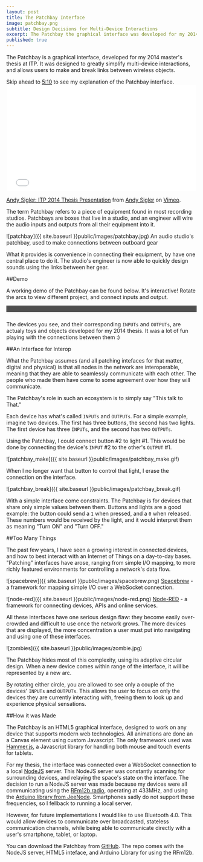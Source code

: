 ```yaml
---
layout: post
title: The Patchbay Interface
image: patchbay.png
subtitle: Design Decisions for Multi-Device Interactions
excerpt: The Patchbay the graphical interface was developed for my 2014 master's thesis at ITP. It was designed to greatly simplify multi-device interactions, and allows users to make and break links between wireless objects.
published: true
---
```


<style>
	#routerContainer {
		position:relative;
		display:block-inline;
		background-color:rgb(79,79,79);
	}
	#patchbayTitle {
		color:rgb(79,79,79);
	}
	canvas{
		display:inline;
		position:absolute;
		left:0px;
		top:0px;
	}
</style>

<script type="text/javascript" src="{{ site.baseurl }}public/js/patchbay/hammer.min.js"></script>
<script type="text/javascript" src="{{ site.baseurl }}public/js/patchbay/websocketStuff.js"></script>
<script type="text/javascript" src="{{ site.baseurl }}public/js/patchbay/canvasStuff.js"></script>
<script type="text/javascript" src="{{ site.baseurl }}public/js/patchbay/touchStuff.js"></script>
<script type="text/javascript" src="{{ site.baseurl }}public/js/patchbay/cord.js"></script>
<script type="text/javascript" src="{{ site.baseurl }}public/js/patchbay/port.js"></script>
<script type="text/javascript" src="{{ site.baseurl }}public/js/patchbay/arc.js"></script>
<script type="text/javascript" src="{{ site.baseurl }}public/js/patchbay/circle.js"></script>
<script type="text/javascript" src="{{ site.baseurl }}public/js/patchbay/mouse.js"></script>
<script type="text/javascript" src="{{ site.baseurl }}public/js/patchbay/initPatchbay.js"></script>

<div class="block"><div class="content-centered" markdown="1">

The Patchbay is a graphical interface, developed for my 2014 master's thesis at ITP. It was designed to greatly simplify multi-device interactions, and allows users to make and break links between wireless objects.

<div class="message">
Skip ahead to <a href="http://vimeo.com/96851567#t=5m10s" class="inpost-link" target="_blank">5:10</a> to see my explanation of the Patchbay interface.
</div>

<iframe style="width:500px;margin-left:auto;margin-right:auto;display:block;position:relative;" src="//player.vimeo.com/video/96851567" width="500" height="281" frameborder="0" webkitallowfullscreen mozallowfullscreen allowfullscreen></iframe> <p class="caption"><a href="http://vimeo.com/96851567">Andy Sigler: ITP 2014 Thesis Presentation</a> from <a href="http://vimeo.com/andysigler">Andy Sigler</a> on <a href="https://vimeo.com">Vimeo</a>.</p>

The term Patchbay refers to a piece of equipment found in most recording studios. Patchbays are boxes that live in a studio, and an engineer will wire the audio inputs and outputs from all their equipment into it.

![patchbay]({{ site.baseurl }}public/images/patchbay.jpg)
<span class="caption">An audio studio's patchbay, used to make connections between outboard gear</span>

What it provides is convenience in connecting their equipment, by have one central place to do it. The studio's engineer is now able to quickly design sounds using the links between her gear.

</div></div>
<div class="block"><div class="content-centered" markdown="1">

##Demo

A working demo of the Patchbay can be found below. It's interactive! Rotate the arcs to view different project, and connect inputs and output.

<div id="routerContainer" style="margin-bottom:1.5rem">
	<div id="patchbayTitle">PatchBay</div>
	<canvas id="canvas"></canvas>
</div>	

<div class="message">
	The devices you see, and their corresponding <code>INPUTs</code> and <code>OUTPUTs</code>, are actualy toys and objects developed for my 2014 thesis. It was a lot of fun playing with the connections between them :)
</div>

</div></div>
<div class="block"><div class="content-centered" markdown="1">

##An Interface for Interop

What the Patchbay assumes (and all patching intefaces for that matter, digital and physical) is that all nodes in the network are interoperable, meaning that they are able to seamlessly communicate with each other. The people who made them have come to some agreement over how they will communicate.

The Patchbay's role in such an ecosystem is to simply say "This talk to That."

Each device has what's called <code>INPUTs</code> and <code>OUTPUTs</code>. For a simple example, imagine two devices. The first has three buttons, the second has two lights. The first device has three <code>INPUTs</code>, and the second has two <code>OUTPUTs</code>.

Using the Patchbay, I could connect button #2 to light #1. This would be done by connecting the device's <code>INPUT</code> #2 to the other's <code>OUTPUT</code> #1.

![patchbay_make]({{ site.baseurl }}public/images/patchbay_make.gif)

When I no longer want that button to control that light, I erase the connection on the interface.

![patchbay_break]({{ site.baseurl }}public/images/patchbay_break.gif)

With a simple interface come constraints. The Patchbay is for devices that share only simple values between them. Buttons and lights are a good example: the button could send a <code>1</code> when pressed, and a <code>0</code> when released. These numbers would be received by the light, and it would interpret them as meaning "Turn ON" and "Turn OFF."

</div></div>
<div class="block"><div class="content-centered" markdown="1">

##Too Many Things

The past few years, I have seen a growing interest in connected devices, and how to best interact with an Internet of Things on a day-to-day bases. "Patching" interfaces have arose, ranging from simple I/O mapping, to more richly featured environments for controlling a network's data flow.

![spacebrew]({{ site.baseurl }}public/images/spacebrew.png)
<span class="caption">
	<a href="http://docs.spacebrew.cc/" class="inpost-link" target="_blank">Spacebrew</a> - a framework for mapping simple I/O over a WebSocket connection.
</span>

![node-red]({{ site.baseurl }}public/images/node-red.png)
<span class="caption">
	<a href="http://docs.spacebrew.cc/" class="inpost-link" target="_blank">Node-RED</a> - a framework for connecting devices, APIs and online services.
</span>

All these interfaces have one serious design flaw: they become easily over-crowded and difficult to use once the network grows. The more devices that are displayed, the more concentration a user must put into navigating and using one of these interfaces.

![zombies]({{ site.baseurl }}public/images/zombie.jpg)

The Patchbay hides most of this complexity, using its adaptive circular design. When a new device comes within range of the interface, it will be represented by a new arc.

By rotating either circle, you are allowed to see only a couple of the devices' <code>INPUTs</code> and <code>OUTPUTs</code>. This allows the user to focus on only the devices they are currently interacting with, freeing them to look up and experience physical sensations.

</div></div>
<div class="block"><div class="content-centered" markdown="1">

##How it was Made

The Patchbay is an HTML5 graphical interface, designed to work on any device that supports modern web technologies. All animations are done an a Canvas element using custom Javascript. The only framework used was <a href="http://hammerjs.github.io/" class="inpost-link" target="_blank">Hammer.js</a>, a Javascript library for handling both mouse and touch events for tablets.

For my thesis, the interface was connected over a WebSocket connection to a local <a href="http://nodejs.org/" class="inpost-link" target="_blank">NodeJS</a> server. This NodeJS server was constantly scanning for surrounding devices, and relaying the space's state on the interface. The decision to run a NodeJS server was made because my devices were all communicating using the <a href="http://www.hoperf.com/rf/fsk_module/RFM12B.htm" class="inpost-link" target="_blank">RFm12b radio</a>, operating at 433MHz, and using the <a href="https://github.com/jcw/jeelib" class="inpost-link" target="_blank">Arduino library from JeeNode</a>. Smartphones sadly do not support these frequencies, so I fellback to running a local server.

However, for future implementations I would like to use Bluetooth 4.0. This would allow devices to communicate over broadcasted, stateless communication channels, while being able to communicate directly with a user's smartphone, tablet, or laptop.

<div class="message">
You can download the Patchbay from <a href="https://github.com/andySigler/patchbay" class="inpost-link" target="_blank">GitHub</a>. The repo comes with the NodeJS server, HTML5 inteface, and Arduino Library for using the RFm12b.
</div>


</div></div>